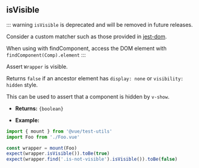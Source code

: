 ## isVisible

::: warning
`isVisible` is deprecated and will be removed in future releases.

Consider a custom matcher such as those provided in [jest-dom](https://github.com/testing-library/jest-dom#tobevisible).

When using with findComponent, access the DOM element with `findComponent(Comp).element`
:::

Assert `Wrapper` is visible.

Returns `false` if an ancestor element has `display: none` or `visibility: hidden` style.

This can be used to assert that a component is hidden by `v-show`.

- **Returns:** `{boolean}`

- **Example:**

```js
import { mount } from '@vue/test-utils'
import Foo from './Foo.vue'

const wrapper = mount(Foo)
expect(wrapper.isVisible()).toBe(true)
expect(wrapper.find('.is-not-visible').isVisible()).toBe(false)
```
